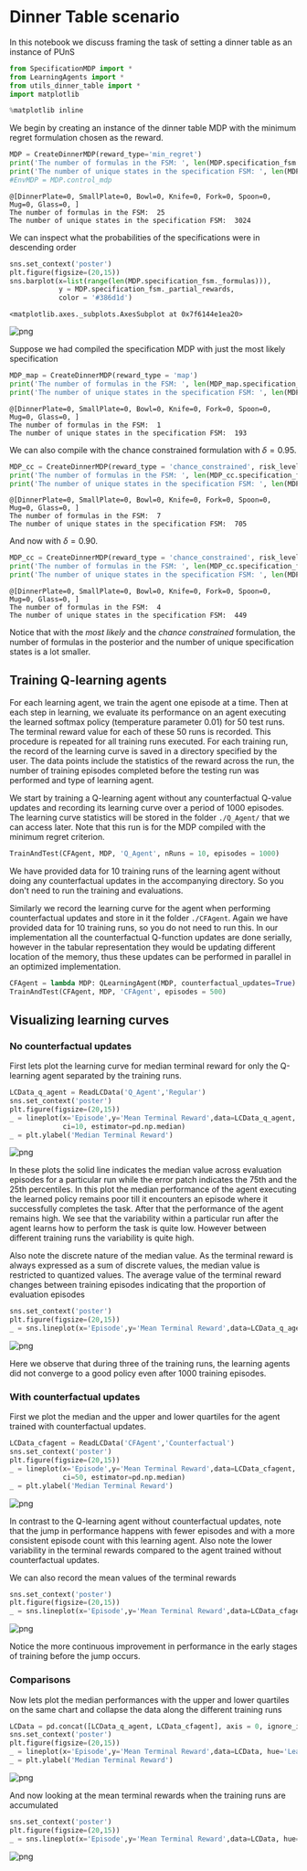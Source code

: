 
# Dinner Table scenario #

In this notebook we discuss framing the task of setting a dinner table as an instance of PUnS


```python
from SpecificationMDP import *
from LearningAgents import *
from utils_dinner_table import *
import matplotlib

%matplotlib inline

```

We begin by creating an instance of the dinner table MDP with the minimum regret formulation chosen as the reward.


```python
MDP = CreateDinnerMDP(reward_type='min_regret')
print('The number of formulas in the FSM: ', len(MDP.specification_fsm._formulas))
print('The number of unique states in the specification FSM: ', len(MDP.specification_fsm.states2id))
#EnvMDP = MDP.control_mdp
```

    @[DinnerPlate=0, SmallPlate=0, Bowl=0, Knife=0, Fork=0, Spoon=0, Mug=0, Glass=0, ]
    The number of formulas in the FSM:  25
    The number of unique states in the specification FSM:  3024


We can inspect what the probabilities of the specifications were in descending order


```python
sns.set_context('poster')
plt.figure(figsize=(20,15))
sns.barplot(x=list(range(len(MDP.specification_fsm._formulas))), 
            y = MDP.specification_fsm._partial_rewards, 
            color = '#386d1d')
```




    <matplotlib.axes._subplots.AxesSubplot at 0x7f6144e1ea20>




![png](output_5_1.png)


Suppose we had compiled the specification MDP with just the most likely specification


```python
MDP_map = CreateDinnerMDP(reward_type = 'map')
print('The number of formulas in the FSM: ', len(MDP_map.specification_fsm._formulas))
print('The number of unique states in the specification FSM: ', len(MDP_map.specification_fsm.states2id))
```

    @[DinnerPlate=0, SmallPlate=0, Bowl=0, Knife=0, Fork=0, Spoon=0, Mug=0, Glass=0, ]
    The number of formulas in the FSM:  1
    The number of unique states in the specification FSM:  193


We can also compile with the chance constrained formulation with $\delta = 0.95$.


```python
MDP_cc = CreateDinnerMDP(reward_type = 'chance_constrained', risk_level = 0.05)
print('The number of formulas in the FSM: ', len(MDP_cc.specification_fsm._formulas))
print('The number of unique states in the specification FSM: ', len(MDP_cc.specification_fsm.states2id))
```

    @[DinnerPlate=0, SmallPlate=0, Bowl=0, Knife=0, Fork=0, Spoon=0, Mug=0, Glass=0, ]
    The number of formulas in the FSM:  7
    The number of unique states in the specification FSM:  705


And now with $\delta = 0.90$.


```python
MDP_cc = CreateDinnerMDP(reward_type = 'chance_constrained', risk_level = 0.1)
print('The number of formulas in the FSM: ', len(MDP_cc.specification_fsm._formulas))
print('The number of unique states in the specification FSM: ', len(MDP_cc.specification_fsm.states2id))
```

    @[DinnerPlate=0, SmallPlate=0, Bowl=0, Knife=0, Fork=0, Spoon=0, Mug=0, Glass=0, ]
    The number of formulas in the FSM:  4
    The number of unique states in the specification FSM:  449


Notice that with the *most likely* and the *chance constrained* formulation, the number of formulas in the posterior and the number of unique specification states is a lot smaller. 

## Training Q-learning agents ##

For each learning agent, we train the agent one episode at a time. Then at each step in learning, we evaluate its performance on an agent executing the learned softmax policy (temperature parameter 0.01) for 50 test runs. The terminal reward value for each of these 50 runs is recorded. This procedure is repeated for all training runs executed. For each training run, the record of the learning curve is saved in a directory specified by the user. The data points include the statistics of the reward across the run, the number of training episodes completed before the testing run was performed and type of learning agent.

We start by training a Q-learning agent without any counterfactual Q-value updates and recording its learning curve over a period of 1000 episodes. The learning curve statistics will be stored in the folder `./Q_Agent/` that we can access later. Note that this run is for the MDP compiled with the minimum regret criterion.


```python
TrainAndTest(CFAgent, MDP, 'Q_Agent', nRuns = 10, episodes = 1000)
```

We have provided data for 10 training runs of the learning agent without doing any counterfactual updates in the accompanying directory. So you don't need to run the training and evaluations. 

Similarly we record the learning curve for the agent when performing counterfactual updates and store in it the folder `./CFAgent`. Again we have provided data for 10 training runs, so you do not need to run this. In our implementation all the counterfactual Q-function updates are done serially, however in the tabular representation they would be updating different location of the memory, thus these updates can be performed in parallel in an optimized implementation.


```python
CFAgent = lambda MDP: QLearningAgent(MDP, counterfactual_updates=True)
TrainAndTest(CFAgent, MDP, 'CFAgent', episodes = 500)
```

## Visualizing learning curves ##

### No counterfactual updates ###

First lets plot the learning curve for median terminal reward for only the Q-learning agent separated by the training runs.


```python
LCData_q_agent = ReadLCData('Q_Agent','Regular')
sns.set_context('poster')
plt.figure(figsize=(20,15))
_ = lineplot(x='Episode',y='Mean Terminal Reward',data=LCData_q_agent, hue='run' , 
             ci=10, estimator=pd.np.median)
_ = plt.ylabel('Median Terminal Reward')
```


![png](output_21_0.png)


In these plots the solid line indicates the median value across evaluation episodes for a particular run while the error patch indicates the 75th and the 25th percentiles. In this plot the median performance of the agent executing the learned policy remains poor till it encounters an episode where it successfully completes the task. After that the performance of the agent remains high. We see that the variability within a particular run after the agent learns how to perform the task is quite low. However between different training runs the variability is quite high.

Also note the discrete nature of the median value. As the terminal reward is always expressed as a sum of discrete values, the median value is restricted to quantized values. The average value of the terminal reward changes between training episodes indicating that the proportion of evaluation episodes


```python
sns.set_context('poster')
plt.figure(figsize=(20,15))
_ = sns.lineplot(x='Episode',y='Mean Terminal Reward',data=LCData_q_agent, hue='run' , ci=None)
```


![png](output_23_0.png)


Here we observe that during three of the training runs, the learning agents did not converge to a good policy even after 1000 training episodes.

### With counterfactual updates ###

First we plot the median and the upper and lower quartiles for the agent trained with counterfactual updates.


```python
LCData_cfagent = ReadLCData('CFAgent','Counterfactual')
sns.set_context('poster')
plt.figure(figsize=(20,15))
_ = lineplot(x='Episode',y='Mean Terminal Reward',data=LCData_cfagent, hue='run' , 
             ci=50, estimator=pd.np.median)
_ = plt.ylabel('Median Terminal Reward')
```


![png](output_27_0.png)


In contrast to the Q-learning agent without counterfactual updates, note that the jump in performance happens with fewer episodes and with a more consistent episode count with this learning agent. Also note the lower variability in the terminal rewards compared to the agent trained without counterfactual updates.

We can also record the mean values of the terminal rewards


```python
sns.set_context('poster')
plt.figure(figsize=(20,15))
_ = sns.lineplot(x='Episode',y='Mean Terminal Reward',data=LCData_cfagent, hue='run' , ci=None)
```


![png](output_29_0.png)


Notice the more continuous improvement in performance in the early stages of training before the jump occurs.

### Comparisons ###

Now lets plot the median performances with the upper and lower quartiles on the same chart and collapse the data along the different training runs


```python
LCData = pd.concat([LCData_q_agent, LCData_cfagent], axis = 0, ignore_index=True)
sns.set_context('poster')
plt.figure(figsize=(20,15))
_ = lineplot(x='Episode',y='Mean Terminal Reward',data=LCData, hue='Learning agent' , ci=50, estimator=pd.np.median)
_ = plt.ylabel('Median Terminal Reward')
```


![png](output_33_0.png)


And now looking at the mean terminal rewards when the training runs are accumulated


```python
sns.set_context('poster')
plt.figure(figsize=(20,15))
_ = sns.lineplot(x='Episode',y='Mean Terminal Reward',data=LCData, hue='Learning agent' , ci=None)
```


![png](output_35_0.png)

